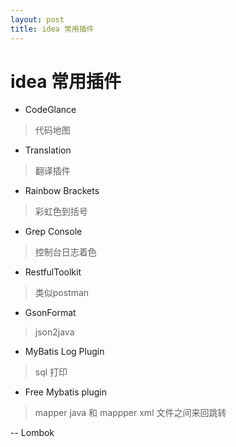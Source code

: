 ```yaml
---
layout: post
title: idea 常用插件
---
```

# idea 常用插件

- CodeGlance
>代码地图

- Translation
>翻译插件

- Rainbow Brackets
> 彩虹色到括号

- Grep Console
> 控制台日志着色

- RestfulToolkit
> 类似postman

- GsonFormat
> json2java

- MyBatis Log Plugin
> sql 打印

- Free Mybatis plugin
> mapper java 和 mappper xml 文件之间来回跳转

-- Lombok
